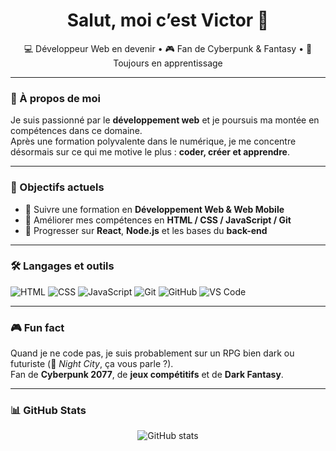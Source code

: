 <h1 align="center">Salut, moi c’est Victor 👋</h1>

<p align="center">
  💻 Développeur Web en devenir • 🎮 Fan de Cyberpunk & Fantasy • 🌱 Toujours en apprentissage
</p>

---

### 🚀 À propos de moi

Je suis passionné par le **développement web** et je poursuis ma montée en compétences dans ce domaine.  
Après une formation polyvalente dans le numérique, je me concentre désormais sur ce qui me motive le plus : **coder, créer et apprendre**.  

---

### 🎯 Objectifs actuels

- 🌱 Suivre une formation en **Développement Web & Web Mobile**  
- 🔧 Améliorer mes compétences en **HTML / CSS / JavaScript / Git**  
- 🚀 Progresser sur **React**, **Node.js** et les bases du **back-end**

---

### 🛠️ Langages et outils

![HTML](https://img.shields.io/badge/HTML5-E34F26?style=flat&logo=html5&logoColor=white)
![CSS](https://img.shields.io/badge/CSS3-1572B6?style=flat&logo=css3&logoColor=white)
![JavaScript](https://img.shields.io/badge/JavaScript-F7DF1E?style=flat&logo=javascript&logoColor=black)
![Git](https://img.shields.io/badge/Git-F05032?style=flat&logo=git&logoColor=white)
![GitHub](https://img.shields.io/badge/GitHub-181717?style=flat&logo=github&logoColor=white)
![VS Code](https://img.shields.io/badge/VS_Code-007ACC?style=flat&logo=visual-studio-code&logoColor=white)

---

### 🎮 Fun fact

Quand je ne code pas, je suis probablement sur un RPG bien dark ou futuriste (📍 *Night City*, ça vous parle ?).  
Fan de **Cyberpunk 2077**, de **jeux compétitifs** et de **Dark Fantasy**.

---

### 📊 GitHub Stats

<p align="center">
  <img src="https://github-readme-stats.vercel.app/api?username=000Underscore&show_icons=true&theme=radical" alt="GitHub stats" />
</p>
